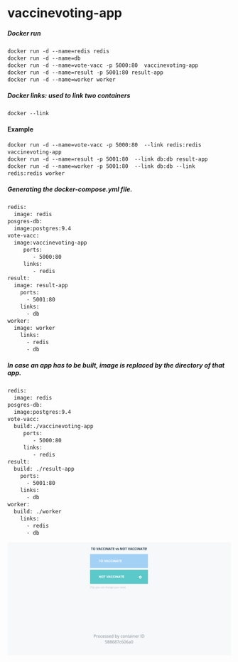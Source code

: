 # vaccinevoting-app

##### Docker run
```
docker run -d --name=redis redis
docker run -d --name=db
docker run -d --name=vote-vacc -p 5000:80  vaccinevoting-app
docker run -d --name=result -p 5001:80 result-app
docker run -d --name=worker worker
```
##### Docker links: used to link two containers
```
docker --link
```
#### Example
```
docker run -d --name=vote-vacc -p 5000:80  --link redis:redis vaccinevoting-app
docker run -d --name=result -p 5001:80  --link db:db result-app
docker run -d --name=worker -p 5001:80  --link db:db --link redis:redis worker

```
##### Generating the docker-compose.yml file.
```
redis:
  image: redis
posgres-db:
  image:postgres:9.4
vote-vacc:
  image:vaccinevoting-app
     ports:
        - 5000:80
     links:
        - redis
result:
  image: result-app
    ports:
      - 5001:80
    links:
      - db
worker:
  image: worker
    links:
      - redis
      - db

```
##### In case an app has to be built, image is replaced by the directory of that app.
```
redis:
  image: redis
posgres-db:
  image:postgres:9.4
vote-vacc:
  build:./vaccinevoting-app
     ports:
        - 5000:80
     links:
        - redis
result:
  build: ./result-app
    ports:
      - 5001:80
    links:
      - db
worker:
  build: ./worker
    links:
      - redis
      - db

```

![](Tovaccinate.png)
